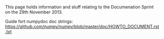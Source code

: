 This page holds information and stuff relating to the Documenation Sprint on the 29th November 2013.

Guide fort numpydoc doc strings: https://github.com/numpy/numpy/blob/master/doc/HOWTO_DOCUMENT.rst.txt
